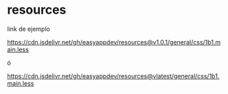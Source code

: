 # resources

link de ejemplo

https://cdn.jsdelivr.net/gh/easyappdev/resources@v1.0.1/general/css/1b1.main.less

ó

https://cdn.jsdelivr.net/gh/easyappdev/resources@vlatest/general/css/1b1.main.less

